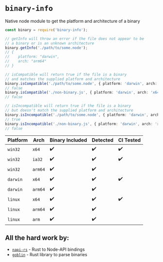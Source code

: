 # `binary-info`

Native node module to get the platform and architecture of a binary

```ts
const binary = require('binary-info');

// getInfo will throw an error if the file does not appear to be
// a binary or is an unknown architecture
binary.getInfo('./path/to/some.node');
// {
//    platform: "darwin",
//    arch: "arm64"
// }

// isCompatible will return true if the file is a binary
// and matches the supplied platform and architecture
binary.isCompatible('./path/to/some.node', { platform: 'darwin', arch: 'x64' });
// false
binary.isCompatible('./non-binary.js', { platform: 'darwin', arch: 'x64' });
// false

// isIncompatible will return true if the file is a binary
// but doesn't match the supplied platform and architecture
binary.isIncompatible('./path/to/some.node', { platform: 'darwin', arch: 'x64' });
// true
binary.isIncompatible('./non-binary.js', { platform: 'darwin', arch: 'x64' });
// false
```

| Platform | Arch    | Binary Included | Detected | CI Tested |
| -------- | ------- | --------------- | -------- | --------- |
| `win32`  | `x64`   | ✔️              | ✔️       | ✔️        |
| `win32`  | `ia32`  | ✔️              | ✔️       | ✔️        |
| `win32`  | `arm64` | ✔️              | ✔️       |           |
| `darwin` | `x64`   | ✔️              | ✔️       | ✔️        |
| `darwin` | `arm64` | ✔️              | ✔️       |           |
| `linux`  | `x64`   | ✔️              | ✔️       | ✔️        |
| `linux`  | `arm64` | ✔️              | ✔️       |           |
| `linux`  | `arm`   | ✔️              | ✔️       |           |

## All the hard work by:

- [`napi-rs`](https://github.com/napi-rs/napi-rs) - Rust to Node-API bindings
- [`goblin`](https://github.com/m4b/goblin) - Rust library to parse binaries
